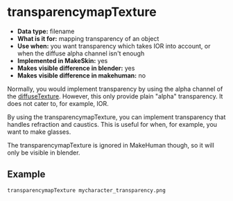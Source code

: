 # transparencymapTexture

* __Data type:__ filename
* __What is it for:__ mapping transparency of an object
* __Use when:__ you want transparency which takes IOR into account, or when the diffuse alpha channel isn't enough
* __Implemented in MakeSkin:__ yes
* __Makes visible difference in blender:__ yes
* __Makes visible difference in makehuman:__ no

Normally, you would implement transparency by using the alpha channel of the [diffuseTexture](diffuseTexture.md).
However, this only provide plain "alpha" transparency. It does not cater to, for example, IOR.

By using the transparencymapTexture, you can implement transparency that handles refraction and caustics. This is
useful for when, for example, you want to make glasses.

The transparencymapTexture is ignored in MakeHuman though, so it will only be visible in blender.

## Example

    transparencymapTexture mycharacter_transparency.png

